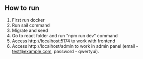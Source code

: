 ## How to run

1. First run docker
2. Run sail command
3. Migrate and seed
4. Go to react folder and run "npm run dev" command
5. Access http://localhost:5174 to work with frontend
6. Access http://localhost/admin to work in admin panel (email - test@example.com, password - qwertyui).
